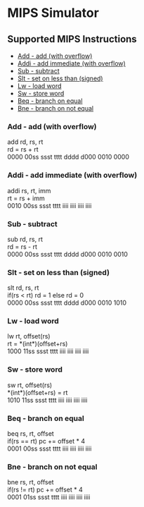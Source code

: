 # MIPS Simulator

## Supported MIPS Instructions
- [Add - add (with overflow)](#add---add-with-overflow)
- [Addi - add immediate (with overflow)](#addi---add-immediate-with-overflow)
- [Sub - subtract](#sub---subtract)
- [Slt - set on less than (signed)](#slt---set-on-less-than-signed)
- [Lw - load word](#lw---load-word)
- [Sw - store word](#sw---store-word)
- [Beq - branch on equal](#beq---branch-on-equal)
- [Bne - branch on not equal](#beq---branch-on-not-equal)

### Add - add (with overflow)
add rd, rs, rt  
rd = rs + rt  
0000 00ss ssst tttt dddd d000 0010 0000

### Addi - add immediate (with overflow)
addi rs, rt, imm  
rt = rs + imm  
0010 00ss ssst tttt iiii iiii iiii iiii

### Sub - subtract
sub rd, rs, rt  
rd = rs - rt  
0000 00ss ssst tttt dddd d000 0010 0010

### Slt - set on less than (signed)
slt rd, rs, rt  
if(rs < rt) rd = 1 else rd = 0  
0000 00ss ssst tttt dddd d000 0010 1010 

### Lw - load word
lw rt, offset(rs)  
rt = &ast;(int&ast;)(offset+rs)  
1000 11ss ssst tttt iiii iiii iiii iiii

### Sw - store word
sw rt, offset(rs)  
&ast;(int&ast;)(offset+rs) = rt  
1010 11ss ssst tttt iiii iiii iiii iiii

### Beq - branch on equal
beq rs, rt, offset  
if(rs == rt) pc += offset * 4  
0001 00ss ssst tttt iiii iiii iiii iiii

### Bne - branch on not equal
bne rs, rt, offset  
if(rs != rt) pc += offset * 4  
0001 01ss ssst tttt iiii iiii iiii iiii  

